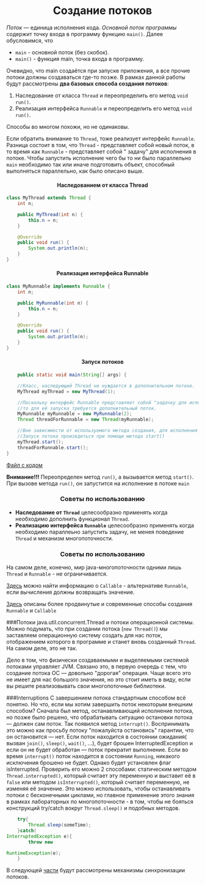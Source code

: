 <h1 align="center">
    Создание потоков
</h1>

*Поток* — единица исполнения кода. *Основной поток программы* содержит точку входа в программу функцию `main()`. Далее
обусловимся, что

- `main` - основной поток (без скобок).
- ` main() ` - функция main, точка входа в программу.

Очевидно, что main создаётся при запуске приложения, а все прочие потоки должны создаваться где-то
позже. В рамках данной работы будут рассмотрены **два базовых способа создания потоков**:

1. Наследование от класса `Thread` и переопределить его метод `void run()`.
2. Реализация интерфейса `Runnable` и переопределить его метод `void run()`.

Способы во многом похожи, но не одинаковы.

Если обратить внимание то `Thread`, тоже реализует интерфейс `Runnable`.
Разница состоит в том, что `Thread` - представляет собой новый поток, в то время как `Runnable` - представляет собой "
задачу" для исполнения в потоке. Чтобы запустить исполнение чего бы то ни было параллельно `main` необходимо так или
иначе подготовить объект, способный выполняться параллельно, как было описано выше.

<h4 align="center">
    Наследованием от класса Thread
</h4>

```java
class MyThread extends Thread {
    int n;

    public MyThread(int n) {
        this.n = n;
    }

    @Override
    public void run() {
        System.out.println(n);
    }
}
```

<h4 align="center">
    Реализация интерфейса Runnable
</h4>

```java
class MyRunnable implements Runnable {
    int n;

    public MyRunnable(int n) {
        this.n = n;
    }

    @Override
    public void run() {
        System.out.println(n);
    }
}
```

<h4 align="center">
    Запуск потоков
</h4>

```java
    public static void main(String[] args) {

    //Класс, наследующий Thread не нуждается в дополнительном потоке.
    MyThread myThread = new MyThread(1);

    //Поскольку интерфейс Runnable представляет собой "задачку для исполнения",
    //то для её запуска требуется дополнительный поток.
    MyRunnable myRunnable = new MyRunnable(2);
    Thread threadForRunnable = new Thread(myRunnable);

    //Вне зависимости от используемого метода создания, для исполнения поток необходимо запустить
    //Запуск потока произвдиться при помощи метода start()
    myThread.start();
    threadForRunnable.start();
}
```

[Файл с кодом](creation/ThreadCreation.java)

**Внимание!!!** Переопределен метод `run()`, а вызывается метод `start()`. При вызове метода `run()`,
он запустится на исполнение в потоке `main`

<h3 align="center">
    Советы по использованию
</h3>

- **Наследование от `Thread`** целесообразно применять когда необходимо дополнить функционал `Thread`.
- **Реализацию интерфейса `Runnable`** целесообразно применять когда необходимо параллеьно запустить задачу, не менея
  поведение `Thread` и механизм многопоточности.

<h3 align="center">
    Советы по использованию
</h3>

На самом деле, конечно, мир java-многопоточности одними лишь `Thread` и `Runnable` - не ограничивается.

[Здесь](X.TipsAndTricks.md#callable--future) можно найти информацию о `Callable` - альтернативе `Runnable`,
если вычисления должны возвращать значение.

[Здесь](X.TipsAndTricks.md#lambda----) описаны более продвинутые и современные способы создания `Runnable` и `Callable`

<todo Executors/>

###Потоки java.util.concurrent.Thread и потоки операционной системы.
Можно подумать, что при создании потока (`new Thread()`) мы заставляем операционную систему создать для нас поток,
отображением которого
в программе и станет вновь созданный `Thread`. На самом деле, это не так.

Дело в том, что физически создаваемыми и выделяемыми системой потоками управляет JVM. Связано это, в первую очередь
с тем, что создание потока ОС — довольно "дорогая" операция.
Чаще всего это не имеет для нас большого значения, но это стоит иметь в виду,
если вы решите реализовывать свои многопоточные библиотеки.

###Interruptions
С завершением потока стандартным способом всё понятно. Но что, если мы хотим завершить поток некоторым внешним способом?
Сначала был метод, останавливающий исполнение потока, но позже было решено, что обрабатывать ситуацию остановки потока —
должен сам поток. Так появился метод `interrupt()`. Воспринимать это можно как просьбу потоку "пожалуйста остановись"
гарантии, что он остановится — нет. Если поток находится в состоянии ожидания(
вызван `join()`, `sleep()`, `wait()`, ...),
будет брошен InterruptedException и если он не будет обработан — поток прекратит выполнение. Если во время `interrupt()`
поток находится в состоянии `Running`, никакого исключения брошено не будет. Однако будет установлен флаг isInterrupted.
Проверить его можно 2 способами: статическим методом
`Thread.interrupted()`, который считает эту переменную и выставит её в `false` или методом `isInterrupted()`, который
считает переменную, не изменяя её значение. Это можно использовать, чтобы останавливать потоки с бесконечными циклами,
но главное применение этого знания в рамках лабораторных по многопоточности - в том, чтобы не бояться конструкций
try/catch вокруг `Thread.sleep()` и подобных методов.

```java
    try{
        Thread.sleep(someTime);
    }catch(
InterruptedException e){
        throw new

RuntimeException(e);
    }
```

В следующей [части](3.Syncronyzation.md) будут рассмотрены механизмы синхронизации потоков.

